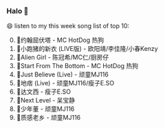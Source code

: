 

### Halo 👋

😄 listen to my this week song list of top 10:

0. 🌈约翰屈伏塔 - MC HotDog 热狗
1. 🌈小跑猪的新衣 (LIVE版) - 欧阳靖/李佳隆/小春Kenzy
2. 🌈Alien Girl - 陈冠希/MC仁/厨房仔
3. 🌈Start From The Bottom - MC HotDog 热狗
4. 🌈Just Believe (Live) - 顽童MJ116
5. 🌈地痞 (Live) - 顽童MJ116/瘦子E.SO
6. 🌈达文西 - 瘦子E.SO
7. 🌈Next Level - 呆宝静
8. 🌈少年董 - 顽童MJ116
9. 🌈质感老乡 - 顽童MJ116

